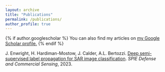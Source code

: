 ```yaml
---
layout: archive
title: "Publications"
permalink: /publications/
author_profile: true
---
```


{% if author.googlescholar %}
  You can also find my articles on <u><a href="{{author.googlescholar}}">my Google Scholar profile</a>.</u>
{% endif %}

<!-- {% include base_path %}

{% for post in site.publications reversed %}
  {% include archive-single.html %}
{% endfor %} -->

J. Enwright, H. Hardiman-Mostow, J. Calder, A.L. Bertozzi. [Deep semi-supervised label propagation for SAR image classification](http://hardiman-mostow.github.io/files/SPIE_End_to_End-2.pdf). <i>SPIE Defense and Commercial Sensing</i>, 2023.




